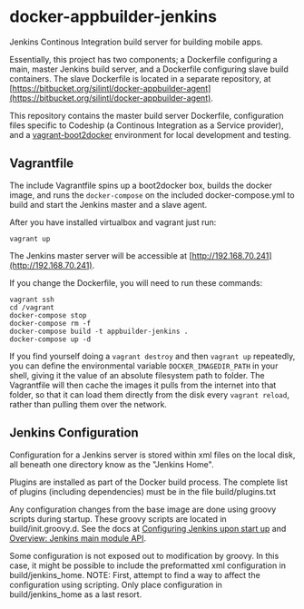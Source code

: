 docker-appbuilder-jenkins
=================

Jenkins Continous Integration build server for building mobile apps.

Essentially, this project has two components; a Dockerfile configuring a main,
master Jenkins build server, and a Dockerfile configuring slave build
containers. The slave Dockerfile is located in a separate repository, at
[https://bitbucket.org/silintl/docker-appbuilder-agent](https://bitbucket.org/silintl/docker-appbuilder-agent).

This repository contains the master build server Dockerfile, configuration
files specific to Codeship (a Continous Integration as a Service provider), and
a [vagrant-boot2docker](https://github.com/silinternational/vagrant-boot2docker)
environment for local development and testing.

Vagrantfile
-----------

The include Vagrantfile spins up a boot2docker box, builds the docker image, 
and runs the `docker-compose` on the included docker-compose.yml to build and
start the Jenkins master and a slave agent.

After you have installed virtualbox and vagrant just run:

    vagrant up

The Jenkins master server will be accessible at
[http://192.168.70.241](http://192.168.70.241).

If you change the Dockerfile, you will need to run these commands:

    vagrant ssh
    cd /vagrant
    docker-compose stop
    docker-compose rm -f
    docker-compose build -t appbuilder-jenkins .
    docker-compose up -d

If you find yourself doing a `vagrant destroy` and then `vagrant up` repeatedly,
you can define the environmental variable `DOCKER_IMAGEDIR_PATH` in your shell,
giving it the value of an absolute filesystem path to folder. The Vagrantfile
will then cache the images it pulls from the internet into that folder, so that
it can load them directly from the disk every `vagrant reload`, rather than
pulling them over the network.

Jenkins Configuration
---------------------

Configuration for a Jenkins server is stored within xml files on the local disk,
all beneath one directory know as the "Jenkins Home".

Plugins are installed as part of the Docker build process.  The complete list of
plugins (including dependencies) must be in the file build/plugins.txt

Any configuration changes from the base image are done using groovy scripts during
startup.  These groovy scripts are located in build/init.groovy.d. See the docs at
[Configuring Jenkins upon start up](https://wiki.jenkins-ci.org/display/JENKINS/Configuring+Jenkins+upon+start+up)
and [Overview: Jenkins main module API](http://javadoc.jenkins-ci.org/).


Some configuration is not exposed out to modification by groovy.  In this case, it
might be possible to include the preformatted xml configuration in build/jenkins_home.
NOTE: First, attempt to find a way to affect the configuration using scripting.  Only
place configuration in build/jenkins_home as a last resort.
